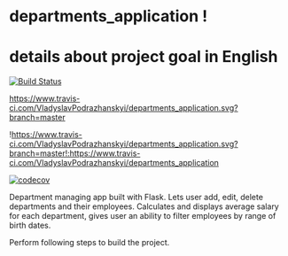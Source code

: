 # departments_application ! 
# details about project goal in English

[![Build Status](https://www.travis-ci.com/VladyslavPodrazhanskyi/departments_application.svg?branch=master)](https://www.travis-ci.com/VladyslavPodrazhanskyi/departments_application)

https://www.travis-ci.com/VladyslavPodrazhanskyi/departments_application.svg?branch=master

!https://www.travis-ci.com/VladyslavPodrazhanskyi/departments_application.svg?branch=master!:https://www.travis-ci.com/VladyslavPodrazhanskyi/departments_application

[![codecov](https://codecov.io/gh/VladyslavPodrazhanskyi/departments_application/branch/master/graph/badge.svg)](https://codecov.io/gh/VladyslavPodrazhanskyi/departments_application)


Department managing app built with Flask. Lets user add, edit, delete departments and their employees. Calculates and displays average salary for each department, gives user an ability to filter employees by range of birth dates.

Perform following steps to build the project.
